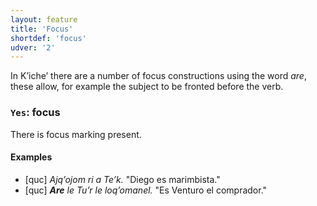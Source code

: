 ```yaml
---
layout: feature
title: 'Focus'
shortdef: 'focus'
udver: '2'
---
```


In Kʼicheʼ there are a number of focus constructions using the word *are*,
these allow, for example the subject to be fronted before the verb.

### <a name="Yes">`Yes`</a>: focus

There is focus marking present.

#### Examples

* [quc] _Ajqʼojom ri a Teʼk._ "Diego es marimbista."
* [quc] _<b>Are</b> le Tuʼr le loqʼomanel._ "Es Venturo el comprador."
<!-- Interlanguage links updated Út 9. května 2023, 20:03:37 CEST -->
